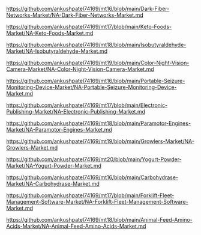 <p><a href="https://github.com/ankushpatel74169/mt16/blob/main/Dark-Fiber-Networks-Market/NA-Dark-Fiber-Networks-Market.md">https://github.com/ankushpatel74169/mt16/blob/main/Dark-Fiber-Networks-Market/NA-Dark-Fiber-Networks-Market.md</a></p><p><a href="https://github.com/ankushpatel74169/mt17/blob/main/Keto-Foods-Market/NA-Keto-Foods-Market.md">https://github.com/ankushpatel74169/mt17/blob/main/Keto-Foods-Market/NA-Keto-Foods-Market.md</a></p><p><a href="https://github.com/ankushpatel74169/mt18/blob/main/Isobutyraldehyde-Market/NA-Isobutyraldehyde-Market.md">https://github.com/ankushpatel74169/mt18/blob/main/Isobutyraldehyde-Market/NA-Isobutyraldehyde-Market.md</a></p><p><a href="https://github.com/ankushpatel74169/mt19/blob/main/Color-Night-Vision-Camera-Market/NA-Color-Night-Vision-Camera-Market.md">https://github.com/ankushpatel74169/mt19/blob/main/Color-Night-Vision-Camera-Market/NA-Color-Night-Vision-Camera-Market.md</a></p><p><a href="https://github.com/ankushpatel74169/mt16/blob/main/Portable-Seizure-Monitoring-Device-Market/NA-Portable-Seizure-Monitoring-Device-Market.md">https://github.com/ankushpatel74169/mt16/blob/main/Portable-Seizure-Monitoring-Device-Market/NA-Portable-Seizure-Monitoring-Device-Market.md</a></p><p><a href="https://github.com/ankushpatel74169/mt17/blob/main/Electronic-Publishing-Market/NA-Electronic-Publishing-Market.md">https://github.com/ankushpatel74169/mt17/blob/main/Electronic-Publishing-Market/NA-Electronic-Publishing-Market.md</a></p><p><a href="https://github.com/ankushpatel74169/mt18/blob/main/Paramotor-Engines-Market/NA-Paramotor-Engines-Market.md">https://github.com/ankushpatel74169/mt18/blob/main/Paramotor-Engines-Market/NA-Paramotor-Engines-Market.md</a></p><p><a href="https://github.com/ankushpatel74169/mt19/blob/main/Growlers-Market/NA-Growlers-Market.md">https://github.com/ankushpatel74169/mt19/blob/main/Growlers-Market/NA-Growlers-Market.md</a></p><p><a href="https://github.com/ankushpatel74169/mt20/blob/main/Yogurt-Powder-Market/NA-Yogurt-Powder-Market.md">https://github.com/ankushpatel74169/mt20/blob/main/Yogurt-Powder-Market/NA-Yogurt-Powder-Market.md</a></p><p><a href="https://github.com/ankushpatel74169/mt16/blob/main/Carbohydrase-Market/NA-Carbohydrase-Market.md">https://github.com/ankushpatel74169/mt16/blob/main/Carbohydrase-Market/NA-Carbohydrase-Market.md</a></p><p><a href="https://github.com/ankushpatel74169/mt17/blob/main/Forklift-Fleet-Management-Software-Market/NA-Forklift-Fleet-Management-Software-Market.md">https://github.com/ankushpatel74169/mt17/blob/main/Forklift-Fleet-Management-Software-Market/NA-Forklift-Fleet-Management-Software-Market.md</a></p><p><a href="https://github.com/ankushpatel74169/mt18/blob/main/Animal-Feed-Amino-Acids-Market/NA-Animal-Feed-Amino-Acids-Market.md">https://github.com/ankushpatel74169/mt18/blob/main/Animal-Feed-Amino-Acids-Market/NA-Animal-Feed-Amino-Acids-Market.md</a></p>
